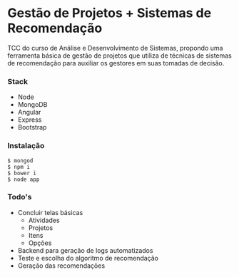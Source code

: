 # Gestão de Projetos + Sistemas de Recomendação

TCC do curso de Análise e Desenvolvimento de Sistemas, propondo uma ferramenta básica de gestão de projetos que utiliza de técnicas de sistemas de recomendação para auxiliar os gestores em suas tomadas de decisão.

### Stack
  - Node
  - MongoDB
  - Angular
  - Express
  - Bootstrap

### Instalação
```
$ mongod
$ npm i
$ bower i
$ node app
```

### Todo's
- Concluir telas básicas
    - Atividades
    - Projetos
    - Itens
    - Opções
- Backend para geração de logs automatizados
- Teste e escolha do algoritmo de recomendação
- Geração das recomendações

